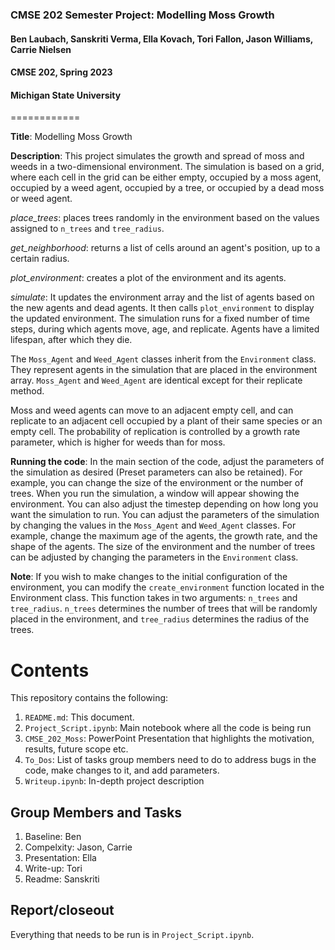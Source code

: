 ### CMSE 202 Semester Project: Modelling Moss Growth
#### Ben Laubach, Sanskriti Verma, Ella Kovach, Tori Fallon, Jason Williams, Carrie Nielsen
#### CMSE 202, Spring 2023
#### Michigan State University
============

**Title**: Modelling Moss Growth

**Description**: This project simulates the growth and spread of moss and weeds in a two-dimensional environment. The simulation is based on a grid, where each cell in the grid can be either empty, occupied by a moss agent, occupied by a weed agent, occupied by a tree, or occupied by a dead moss or weed agent.

*place_trees*: places trees randomly in the environment based on the values assigned to `n_trees` and `tree_radius`.

*get_neighborhood*: returns a list of cells around an agent's position, up to a certain radius.

*plot_environment*: creates a plot of the environment and its agents.

*simulate*: It updates the environment array and the list of agents based on the new agents and dead agents. It then calls `plot_environment` to display the updated environment. The simulation runs for a fixed number of time steps, during which agents move, age, and replicate. Agents have a limited lifespan, after which they die.

The `Moss_Agent` and `Weed_Agent` classes inherit from the `Environment` class. They represent agents in the simulation that are placed in the environment array. `Moss_Agent` and `Weed_Agent` are identical except for their replicate method.

Moss and weed agents can move to an adjacent empty cell, and can replicate to an adjacent cell occupied by a plant of their same species or an empty cell. The probability of replication is controlled by a growth rate parameter, which is higher for weeds than for moss.


**Running the code**: In the main section of the code, adjust the parameters of the simulation as desired (Preset parameters can also be retained). For example, you can change the size of the environment or the number of trees. When you run the simulation, a window will appear showing the environment. You can also adjust the timestep depending on how long you want the simulation to run.
You can adjust the parameters of the simulation by changing the values in the `Moss_Agent` and `Weed_Agent` classes. For example, change the maximum age of the agents, the growth rate, and the shape of the agents.
The size of the environment and the number of trees can be adjusted by changing the parameters in the `Environment` class.

**Note**: If you wish to make changes to the initial configuration of the environment, you can modify the `create_environment` function located in the Environment class. This function takes in two arguments: `n_trees` and `tree_radius`. `n_trees` determines the number of trees that will be randomly placed in the environment, and `tree_radius` determines the radius of the trees.


Contents
===========
This repository contains the following:
1. `README.md`: This document. 
2. `Project_Script.ipynb`: Main notebook where all the code is being run
3. `CMSE_202_Moss`: PowerPoint Presentation that highlights the motivation, results, future scope etc.
4. `To_Dos`: List of tasks group members need to do to address bugs in the code, make changes to it, and add parameters.
5. `Writeup.ipynb`: In-depth project description 


Group Members and Tasks
--------------------------------------

1. Baseline: Ben
2. Compelxity: Jason, Carrie
3. Presentation: Ella
4. Write-up: Tori
5. Readme: Sanskriti


Report/closeout
---------------
Everything that needs to be run is in `Project_Script.ipynb`.
